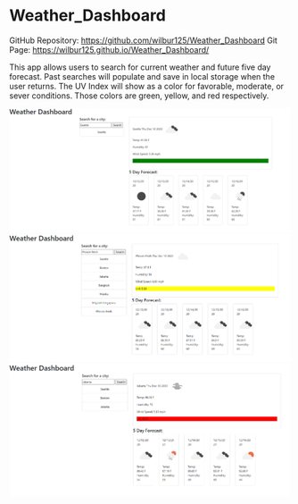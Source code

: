 # Weather_Dashboard

GitHub Repository: https://github.com/wilbur125/Weather_Dashboard 
Git Page: https://wilbur125.github.io/Weather_Dashboard/ 

This app allows users to search for current weather and future five day forecast. Past searches will populate and save in local storage when the user returns. The UV Index will show as a color for favorable, moderate, or sever conditions. Those colors are green, yellow, and red respectively.

![Favorable Seattle](./assets/Seattle.PNG)
![Moderate Phnom Penh](./assets/PhnomPenh.PNG)
![Severe Jakarta](./assets/Jakarta.PNG)